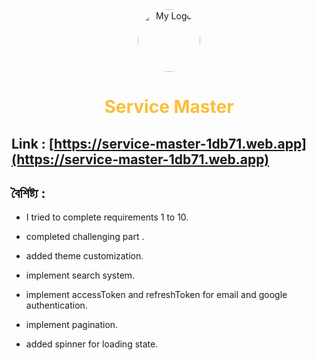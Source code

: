 <div align="center" >
     <img src="https://i.ibb.co.com/XxDybPth/icons8-service.gif" alt="My Logo" style=" width:100px;border-radius:100%; " > </br>
     <h1  style="color:#f9bf37; ">Service Master</h1>
 </div> 
 
 ## Link : [https://service-master-1db71.web.app](https://service-master-1db71.web.app)

## বৈশিষ্ট্য :
- I tried to complete requirements 1 to 10.

- completed challenging part .

- added theme customization.

- implement search system.

- implement  accessToken and refreshToken for email and google authentication.
- implement pagination.
-  added spinner for loading state.



